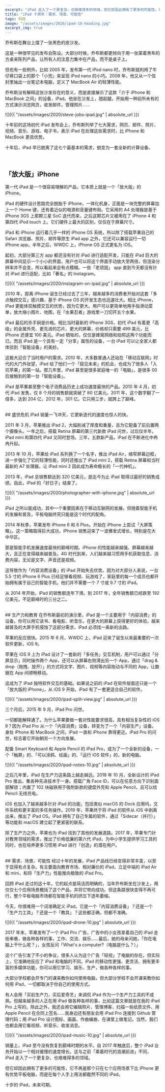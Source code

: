 ```yaml
---
excerpt: "iPad 走入了一个更复杂，也艰难得多的领域，但它却因此拥有了更多的可能性。它不再是那个只在七个应用场景下比 iPhone 更有优势平板电脑，而是在每个人手上用法都截然不同的 iPad。"
title: "iPad 十周年：需求、场景、可能性"
tags: 科技
image: "/assets/images/2020/ipad-10-heading.jpg"
excerpt_img: true
---
```


乔布斯在舞台上摆了一张黑色的皮沙发。

这是一种很罕见的发布会陈设。大部分时候，乔布斯都更倾向于用一张蒙着黑布的方桌来陈列产品，让所有人的注意力集中在产品，而不是桌子上。

但也有一些例外，比如 2005 年，发布第一代 iPod nano 时，乔布斯就利用了牛仔裤口袋上的那个「小兜」来呈现 iPod nano 的小巧。2008 年，他又从一个信封里抽出一台笔记本电脑，定义了 MacBook Air 的轻薄性能。

乔布斯没有解释这张沙发存在的意义，而是直接展示了这款「介于 iPhone 和 MacBook 之间」的设备，iPad。他坐在沙发上，翘起腿，开始用一种前所未有的方式演示浏览网页，收发邮件，管理照片……

![]({{ "/assets/images/2020/steve-jobs-ipad.jpg" | absolute_url }})

十年前的这场初代 iPad 发布会上，乔布斯列举了七大需求，网页、邮件、照片、视频、音乐、游戏、电子书，表示 iPad 在处理这些需求时，比 iPhone 和 MacBook 更具优势。

十年后，iPad 早已脱离了这七个最基本的需求，蜕变为一套全新的计算设备。

<br>

## 「放大版」iPhone
第一代 iPad 是一个很容易理解的产品，它本质上就是一个「放大版」的 iPhone。

iPad 的硬件设计思路完全脱胎于 iPhone，一体化机身，正面是一块完整的屏幕加上一个 Home 键，还有着近似的电源和音量键布局。它采用的 A4 处理器是基于 iPhone 3GS 上那颗三星 SoC 迭代而来，之后这颗芯片又被用在了 iPhone 4 和第四代 iPod touch 上。它们硬件上最大的区别，仅仅在于屏幕尺寸。

iPad 和 iPhone 运行着几乎一样的 iPhone OS 系统，所以除了搭载苹果自己的 Safari 浏览器、照片、邮件等原生 iPad app 之外，它还可以兼容运行一切 iPhone app。半年之后，WWDC 上，iPhone OS 正式更名为 iOS。

起初，大部分第三方 app 都还没有针对 iPad 进行适配开发，只能在 iPad 巨大的屏幕中间显示一个小小的界面，用户也可以将这个界面手动放大至两倍，但渲染分辨率并不会变，所以看起来会有点模糊。一些「老顽固」 app 直到今天都没有针对 iPad 进行适配，比如「著名」的 Instagram。

![]({{ "/assets/images/2020/instagram-on-ipad.jpg" | absolute_url }})

2010 年，距离 iPhone 诞生已经过去了三年，越来越多的消费者开始对这套「多点触控交互」感兴趣，基于 iPhone OS 的开发生态也迅速壮大。相比 iPhone，iPad 更能体现触摸交互的优势，因为它更大。用户可以更简单地用手指滑动菜单，放大缩小图片、地图，在「水果忍者」游戏里一刀切开五个水果。

iPad 最后的杀手锏是价格。相比当时最新的 iPhone 3GS，初代 iPad 有着更「高级」的金属外壳、更先进的芯片、更大的屏幕，价格却只需要 499 美元，比 iPhone 还便宜 100 美元。iPad 牺牲的，仅仅是蜂窝网络和拍照这两个功能而已。而且 iPad 是一个具有一定「分享」属性的设备，一台 iPad 可以让全家人都体验到「智能设备」的美妙。

这极大迎合了当时用户的需求。2010 年，大多数普通人还站在「移动互联网」时代的大门外张望，iPad 给了他们一个「窥见未来」的机会，也成为了很多人「入坑苹果」的第一站。那几年里，iPad 甚至是很多家庭唯一的「电脑」，是很多 00 后接触到的第一台「智能设备」。

iPad 是苹果甚至整个电子消费品历史上成功速度最快的产品。2010 年 4 月，初代 iPad 发售，仅 8 个月的销售额就突破了 80 亿美元。2011 年，这个数字翻了一倍多，达到 204 亿，2012 年，301 亿。它只用三步，就跨上了巅峰。 

<br>
## 盛世危机
iPad 销量一飞冲天，它更新迭代的速度也惊人的快。

2011 年 3 月，苹果推出 iPad 2，大幅削减了厚度和重量，且为它配备了前后置两个摄像头。一年之后，搭载 Retina 屏幕的第三代新款 iPad 问世，过后仅半年，iPad mini 和第四代 iPad 又同时登场。三年，五款新产品，iPad 在不断进化中冉冉升起。

2013 年 10 月，苹果给 iPad 系列换了一个名字，推出 iPad Air，缩窄屏幕边框，进一步强化了它的轻薄性能，同时还推出了 iPad mini 2，搭载 Retina 屏幕和当时最新的 A7 处理器，让 iPad mini 2 因此成为寿命极长的「一代神机」。

2013 年，iPad 总销售额达到 320 亿美元，是迄今为止 iPad 取得过最好的销售成绩。自此，iPad 的「好日子」结束了。

![]({{ "/assets/images/2020/photographer-with-iphone.jpg" | absolute_url }})

iPad 之所以能成功，其中一个重要因素在于移动互联网的发展。但随着智能手机的发展和普及，平板电脑终究只能是这个时代的配角。

2014 年秋季，苹果发布 iPhone 6 和 6 Plus，开始在 iPhone 上尝试「大屏策略」。这一策略取得巨大成功，iPhone 销售迎来了一波爆发式增长，特别是在大中华区。

那是智能手机发展速度最快的巅峰时期。iPhone 的性能越来越强、屏幕越来越大，且正在变得越来越普及。4G 时代到来，人们越来越习惯用手机获取信息、消费内容，无论是文字、声音还是视频。

这导致作为「内容消费设备」的 iPad 开始失去优势。因为对大部分人来说，一台 5.5 寸的 iPhone 6 Plus 已经足够看视频、玩游戏了，家庭里的每一个成员也都开始拥有属于自己的智能手机，他们并不需要一个 7 寸或 9.7 寸的 iPad。

从 2014 年开始，iPad 的销售额连年下滑。到 2017 年，全年销售额已经跌至 192 亿美元，不足巅峰时的三分之二。

<br>
## 生产力和教育
在乔布斯最初的演示里，iPad 是一个主要用于「内容消费」的设备，你可以用它读书、看电影、听音乐，在更大的屏幕上获得更好的体验。越来越普及的大屏手机侵蚀了这部分需求，iPad 必须找一条新的出路。

苹果的反应很快。2015 年 6 月，WWDC 上，iPad 迎来了诞生以来最重要的一次软件更新，iOS 9。

苹果在 iOS 9 上为 iPad 设计了一套新的「多任务」交互机制，用户可以通过「分屏显示」同时操作两个 App，还可以从屏幕右侧滑出另一个 App，通过「drag & drop（拖拽、放开）」的方式将文字、图片、视频等内容拖动与不同的 App，让数据在 App 间顺畅移动。

这成为了 iPad 独特软件交互的基础。如果说之前的 iPad 在软件层面还只是一个「放大版的 iPhone」，从 iOS 9 开始，iPad 有了一套更适合自己的软件。

![]({{ "/assets/images/2020/ipad-split-view.jpg" | absolute_url }})

三个月后，2015 年 9 月，iPad Pro 问世。

一切都能解释通了。为什么苹果要做一套对性能要求很高，具有相当复杂性的 iOS 9？因为 iPad Pro 从一个「内容消费」设备，转变为了一个「内容生产」设备。身处 iPhone 和 MacBook 之间，iPad 一直和 iPhone 靠得更近。iPad Pro 的问世，标志着它开始朝另一个方向发展。

配备 Smart Keyboard 和 Apple Pencil 的 iPad Pro，成为了一个全新的设备，一个「触屏」的、「可以涂鸦、绘画」的、「运行 iOS 软件」的，新的电脑。

![]({{ "/assets/images/2020/ipad-notes-10.jpg" | absolute_url }})

之后几年里，iPad 在生产力这条路上越走越远。2018 年 10 月，全新设计的 iPad Pro 推出，集各种先进技术于一身。搭载广角 Face ID，可以在任意方向下识别面部解锁；内置了 102 块磁铁用于吸附新款的键盘外壳和 Apple Pencil，且可以给 Pencil 无线充电。

iOS 也加入了越来越多针对 iPad 的功能，包括类似 macOS 的 Dock 应用坞，文件系统和更丰富的多任务操作。2019 年，苹果终于将 iPad 的软件从 iOS 中剥离出来，推出了 iPad OS。iPad 拥有了自己专属的软件，通过「Sidecar（并行）」等功能和 macOS 建立起了更紧密的联系。

除了生产力之外，苹果也为 iPad 找到了其他的发展道路。2017 年，苹果专门针对教育领域的需求，推出了价格低廉的第六代 iPad，为中小学生提供学习工具的同时，也在培养更多习惯用 iPad 进行「创造」的潜在用户。

<br>
## 需求、场景、可能性
经过十年的发展，iPad 产品线已经变得非常丰富，以至于显得有点复杂。有主要面向教育市场、相对廉价的 iPad，立足中端的 iPad Air 和 mini，和将「生产力」性能推向极致的 iPad Pro。

回顾 iPad 走过的这十年，它的起点是简洁而明确的，当年乔布斯坐在沙发上，用仅仅七个应用场景概括了这个产品，并将它带向成功。但这条路很快变得不再可行，整个平板电脑市场都在智能手机的挤压下逐年萎缩。

今天，你很难用一个词准确定义 iPad。它是一个「内容消费设备」？还是一个「生产力工具」？还是一个「教具」？这些都正确，但都不准确。

![]({{ "/assets/images/2020/ipad-drone-10.jpg" | absolute_url }})

2017 年末，苹果发布了一个 iPad Pro 广告，广告中的小女孩拿着自己的 iPad 走街串巷，做各种各样的事，工作、交流、娱乐……最后，她的母亲问她，「你在电脑上干什么呢？」，女孩反问「What's a computer?（电脑是什么？）」

这个广告引发了不小的争议，很多人认为这个广告「轻视」了电脑的存在。但实际上，它准确地反应了 iPad 和电脑的不同。iPad 的移动性更强、更灵活、拥有更丰富的多媒体功能，你可以用它学习、娱乐、生产，做各种各样的事。

大部分学校都会开专门的课来教你如何使用电脑，但大部分学校不会开课来教你如何用 iPad，一切都取决于你自己的使用方式。

有人会用「买前生产力，买后爱奇艺」来调侃 iPad 作为一个生产力工具的不成熟。但越来越多的人正在用 iPad 做各种各样的事，比如这篇文章就是在我的 iPad Pro 上写的。除此之外，我还会用它编辑照片、管理博客，扫描一些纸质文件、用 Apple Pencil 在合同上签名……我身边还有朋友会用 iPad Pro 连接到 Github 管理代码；用 iPad Pro 设计图标、画画、作曲编曲、在课堂上做笔记。当然，我们也都会用它看视频、听音乐、收发消息。

![]({{ "/assets/images/2020/ipad-music-10.jpg" | absolute_url }})

销量上，iPad 至今没有恢复到巅峰时期的水平。自 2017 年触底后，整个 iPad 业务开始以一个相对缓慢的速度增长。这与之前「乘着时代的浪潮前进」不同，iPad 走入了一个更复杂，也艰难得多的领域。

但它却因此拥有了更多的可能性，它不再是那个只在七个应用场景下比 iPhone 更有优势平板电脑，而是在每个人手上用法都截然不同的 iPad。

十岁的 iPad，未来可期。